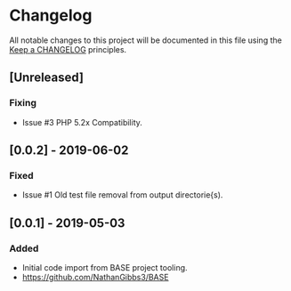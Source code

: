 # Changelog
All notable changes to this project will be documented in this file using the
[Keep a CHANGELOG](http://keepachangelog.com) principles.

## [Unreleased]
### Fixing
- Issue #3 PHP 5.2x Compatibility.

## [0.0.2] - 2019-06-02
### Fixed
- Issue #1 Old test file removal from output directorie{s).

## [0.0.1] - 2019-05-03
### Added
- Initial code import from BASE project tooling.
- https://github.com/NathanGibbs3/BASE
